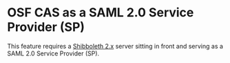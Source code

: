 # OSF CAS as a SAML 2.0 Service Provider (SP)

This feature requires a [Shibboleth 2.x](https://wiki.shibboleth.net/confluence/display/SHIB2/Home) server sitting in front and serving as a SAML 2.0 Service Provider (SP).
